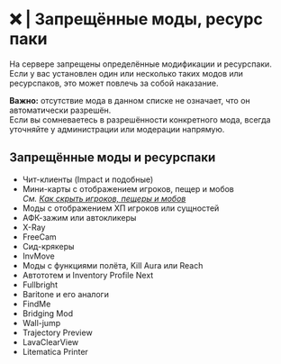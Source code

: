 # ❌ | Запрещённые моды, ресурс паки

На сервере запрещены определённые модификации и ресурспаки.  
Если у вас установлен один или несколько таких модов или ресурспаков, это может повлечь за собой наказание.  

**Важно:** отсутствие мода в данном списке не означает, что он автоматически разрешён.  
Если вы сомневаетесь в разрешённости конкретного мода, всегда уточняйте у администрации или модерации напрямую.  

## Запрещённые моды и ресурспаки
- Чит-клиенты (Impact и подобные)  
- Мини-карты с отображением игроков, пещер и мобов  
    *См. [Как скрыть игроков, пещеры и мобов](hide-players-and-caves.md)*  
- Моды с отображением ХП игроков или сущностей  
- АФК-зажим или автокликеры  
- X-Ray  
- FreeCam  
- Сид-крякеры  
- InvMove  
- Моды с функциями полёта, Kill Aura или Reach  
- Автототем и Inventory Profile Next  
- Fullbright  
- Baritone и его аналоги  
- FindMe  
- Bridging Mod  
- Wall-jump
- Trajectory Preview  
- LavaClearView  
- Litematica Printer